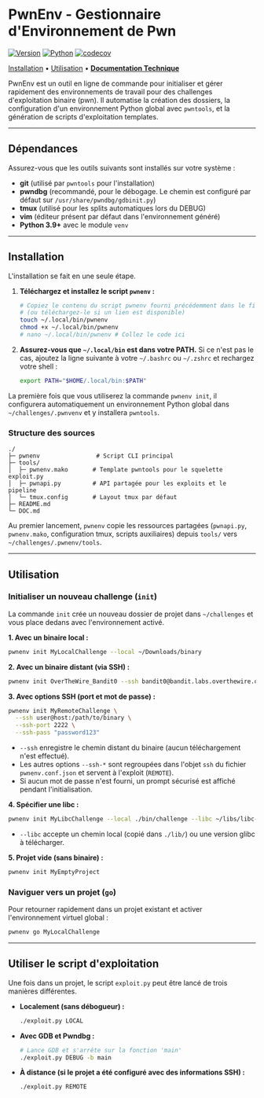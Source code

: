 # PwnEnv - Gestionnaire d'Environnement de Pwn

[![Version](https://img.shields.io/badge/version-3.2.0-blue.svg)](https://github.com/N0x41/pwnenv)
[![Python](https://img.shields.io/badge/python-3.9+-green.svg)](https://python.org)
[![codecov](https://codecov.io/gh/N0x41/pwnenv/branch/main/graph/badge.svg?token=OKZ0154KE0)](https://codecov.io/gh/N0x41/pwnenv)

[Installation](https://www.google.com/search?q=%23installation) • [Utilisation](https://www.google.com/search?q=%23utilisation) • [**Documentation Technique**](/DOC.md)

PwnEnv est un outil en ligne de commande pour initialiser et gérer rapidement des environnements de travail pour des challenges d'exploitation binaire (pwn). Il automatise la création des dossiers, la configuration d'un environnement Python global avec `pwntools`, et la génération de scripts d'exploitation templates.


-----

## Dépendances

Assurez-vous que les outils suivants sont installés sur votre système :
  * **git** (utilisé par `pwntools` pour l'installation)
  * **pwndbg** (recommandé, pour le débogage. Le chemin est configuré par défaut sur `/usr/share/pwndbg/gdbinit.py`)
  * **tmux** (utilisé pour les splits automatiques lors du DEBUG)
  * **vim** (éditeur présent par défaut dans l'environnement généré)
  * **Python 3.9+** avec le module `venv`

-----

## Installation

L'installation se fait en une seule étape.

1.  **Téléchargez et installez le script `pwnenv` :**

    ```bash
    # Copiez le contenu du script pwnenv fourni précédemment dans le fichier ci-dessous
    # (ou téléchargez-le si un lien est disponible)
    touch ~/.local/bin/pwnenv
    chmod +x ~/.local/bin/pwnenv
    # nano ~/.local/bin/pwnenv # Collez le code ici
    ```

2.  **Assurez-vous que `~/.local/bin` est dans votre PATH.**
    Si ce n'est pas le cas, ajoutez la ligne suivante à votre `~/.bashrc` ou `~/.zshrc` et rechargez votre shell :

    ```bash
    export PATH="$HOME/.local/bin:$PATH"
    ```

La première fois que vous utiliserez la commande `pwnenv init`, il configurera automatiquement un environnement Python global dans `~/challenges/.pwnvenv` et y installera `pwntools`.

### Structure des sources

```
./
├─ pwnenv                # Script CLI principal
├─ tools/
│  ├─ pwnenv.mako       # Template pwntools pour le squelette exploit.py
│  ├─ pwnapi.py         # API partagée pour les exploits et le pipeline
│  └─ tmux.config       # Layout tmux par défaut
├─ README.md
└─ DOC.md
```

Au premier lancement, `pwnenv` copie les ressources partagées (`pwnapi.py`, `pwnenv.mako`, configuration tmux, scripts auxiliaires) depuis `tools/` vers `~/challenges/.pwnenv/tools`.

-----

## Utilisation

### Initialiser un nouveau challenge (`init`)

La commande `init` crée un nouveau dossier de projet dans `~/challenges` et vous place dedans avec l'environnement activé.

**1. Avec un binaire local :**

```bash
pwnenv init MyLocalChallenge --local ~/Downloads/binary
```

**2. Avec un binaire distant (via SSH) :**

```bash
pwnenv init OverTheWire_Bandit0 --ssh bandit0@bandit.labs.overthewire.org:/bandit/bandit0
```

**3. Avec options SSH (port et mot de passe) :**

```bash
pwnenv init MyRemoteChallenge \
  --ssh user@host:/path/to/binary \
  --ssh-port 2222 \
  --ssh-pass "password123"
```

  * `--ssh` enregistre le chemin distant du binaire (aucun téléchargement n'est effectué).
  * Les autres options `--ssh-*` sont regroupées dans l'objet `ssh` du fichier `pwnenv.conf.json` et servent à l'exploit (`REMOTE`).
  * Si aucun mot de passe n'est fourni, un prompt sécurisé est affiché pendant l'initialisation.

**4. Spécifier une libc :**

```bash
pwnenv init MyLibcChallenge --local ./bin/challenge --libc ~/libs/libc-2.35.so
```

  * `--libc` accepte un chemin local (copié dans `./lib/`) ou une version glibc à télécharger.

**5. Projet vide (sans binaire) :**

```bash
pwnenv init MyEmptyProject
```

### Naviguer vers un projet (`go`)

Pour retourner rapidement dans un projet existant et activer l'environnement virtuel global :

```bash
pwnenv go MyLocalChallenge
```

-----

## Utiliser le script d'exploitation

Une fois dans un projet, le script `exploit.py` peut être lancé de trois manières différentes.

  * **Localement (sans débogueur) :**

    ```bash
    ./exploit.py LOCAL
    ```

  * **Avec GDB et Pwndbg :**

    ```bash
    # Lance GDB et s'arrête sur la fonction 'main'
    ./exploit.py DEBUG -b main
    ```

  * **À distance (si le projet a été configuré avec des informations SSH) :**

    ```bash
    ./exploit.py REMOTE
    ```